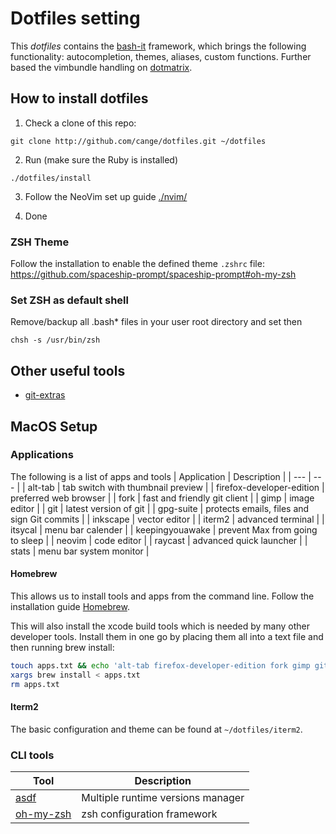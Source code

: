 # Dotfiles setting

This *dotfiles* contains the [bash-it](https://github.com/revans/bash-it)
framework, which brings the following functionality: autocompletion, themes,
aliases, custom functions.
Further based the vimbundle handling on
[dotmatrix](https://github.com/hashrocket/dotmatrix).

## How to install dotfiles

1. Check a clone of this repo:

```shell
git clone http://github.com/cange/dotfiles.git ~/dotfiles
```

2. Run (make sure the Ruby is installed)

```shell
./dotfiles/install
```

3. Follow the NeoVim set up guide [./nvim/](./nvim/)

4. Done

### ZSH Theme

Follow the installation to enable the defined theme `.zshrc` file:
<https://github.com/spaceship-prompt/spaceship-prompt#oh-my-zsh>

### Set ZSH as default shell

Remove/backup all .bash\* files in your user root directory and set then

```shell
chsh -s /usr/bin/zsh
```

## Other useful tools

* [git-extras](https://github.com/visionmedia/git-extras/)

## MacOS Setup

### Applications

The following is a list of apps and tools
| Application | Description   |
| ---         | ---           |
| alt-tab                     | tab switch with thumbnail preview |
| firefox-developer-edition   | preferred web browser  |
| fork                        | fast and friendly git client |
| gimp                        | image editor |
| git                         | latest version of git |
| gpg-suite                   | protects emails, files and sign Git commits |
| inkscape                    | vector editor |
| iterm2                      | advanced terminal |
| itsycal                     | menu bar calender |
| keepingyouawake             | prevent Max from going to sleep |
| neovim                      | code editor |
| raycast                     | advanced quick launcher |
| stats                       | menu bar system monitor |

#### Homebrew

This allows us to install tools and apps from the command line. Follow the
installation guide [Homebrew](https://brew.sh/).

This will also install the xcode build tools which is needed by many other
developer tools.
Install them in one go by placing them all into a text file and then running
brew install:

```sh
touch apps.txt && echo 'alt-tab firefox-developer-edition fork gimp git gpg-suite inkscape iterm2 itsycal keepingyouawake neovim raycast stats' >> apps.txt
xargs brew install < apps.txt
rm apps.txt
```

#### Iterm2

The basic configuration and theme can be found at `~/dotfiles/iterm2`.

### CLI tools

| Tool  | Description |
| ---   | ---         |
| [asdf]      | Multiple runtime versions manager |
| [oh-my-zsh] | zsh configuration framework       |

[asdf]: https://asdf-vm.com/guide/getting-starte.html
[oh-my-zsh]: https://github.com/ohmyzsh/ohmyzsh#basic-installation
